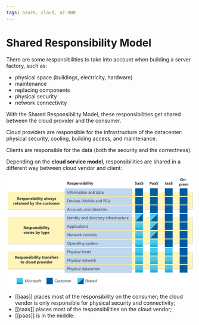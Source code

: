 ```yaml
---
tags: azure, cloud, az-900
---
```


# Shared Responsibility Model

There are some responsibilities to take into account when building a server factory, such as:

- physical space (buildings, electricity, hardware)
- maintenance
- replacing components
- physical security
- network connectivity

With the Shared Responsibility Model, these responsibilities get shared between the cloud provider and the consumer.

Cloud providers are responsible for the infrastructure of the datacenter: physical security, cooling, building access, and maintenance.

Clients are responsible for the data (both the security and the correctness).

Depending on the **cloud service model**, responsibilities are shared in a different way between cloud vendor and client:

![Shared Responsibility](shared-responsibility-model.svg)

- [[iaas]] places most of the responsibility on the consumer; the cloud vendor is only responsible for physical security and connectivity;
- [[saas]] places most of the responsibilities on the cloud vendor;
- [[paas]] is in the middle.

